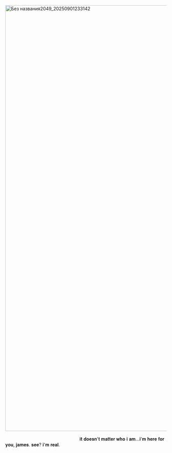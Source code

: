 <img width="1900" height="1331" alt="Без названия2049_20250901233142" src="https://github.com/user-attachments/assets/777c0ca5-1b99-4735-b33b-f1ea7c5ec729" />

ㅤㅤㅤㅤㅤㅤㅤㅤㅤㅤㅤㅤㅤㅤㅤㅤㅤㅤ𝐢𝐭 𝐝𝐨𝐞𝐬𝐧'𝐭 𝐦𝐚𝐭𝐭𝐞𝐫 𝐰𝐡𝐨 𝐢 𝐚𝐦...𝐢'𝐦 𝐡𝐞𝐫𝐞 𝐟𝐨𝐫 𝐲𝐨𝐮, 𝐣𝐚𝐦𝐞𝐬. 𝐬𝐞𝐞? 𝐢'𝐦 𝐫𝐞𝐚𝐥.
